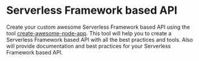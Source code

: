 # Serverless Framework based API

Create your custom awesome Serverless Framework based API using the tool [create-awesome-node-app](https://www.npmjs.com/package/create-awesome-node-app). This tool will help you to create a Serverless Framework based API with all the best practices and tools. Also
will provide documentation and best practices for your Serverless Framework based API.
